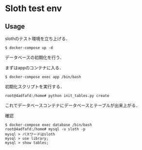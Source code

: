 # Sloth test env

## Usage

slothのテスト環境を立ち上げる．
```
$ docker-compose up -d
```

データベースの初期化を行う．

まずはappのコンテナに入る．
```
$ docker-compose exec app /bin/bash
```

初期化スクリプトを実行する．

```
root@4adfafd:/home# python init_tables.py create
```

これでデータベースコンテナにデータベースとテーブルが出来上がる．

確認
```
$ docker-compose exec database /bin/bash
root@4adfafd:/home# mysql -u sloth -p
mysql > パスワードはsloth
mysql > use library;
mysql > show tables;
```
